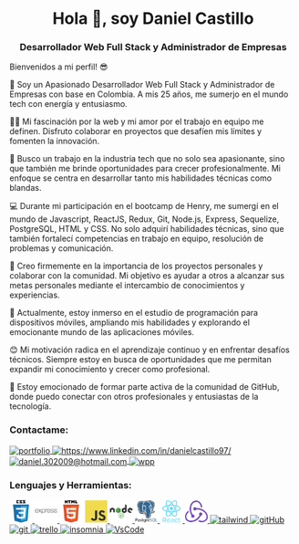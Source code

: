 <h1 align="center">Hola 👋, soy Daniel Castillo</h1>
<h3 align="center">Desarrollador Web Full Stack y Administrador de Empresas</h3>

Bienvenidos a mi perfil! 😎

👋 Soy un Apasionado Desarrollador Web Full Stack y Administrador de Empresas con base en Colombia. A mis 25 años, me sumerjo en el mundo tech con energía y entusiasmo.

👩‍💻 Mi fascinación por la web y mi amor por el trabajo en equipo me definen. Disfruto colaborar en proyectos que desafíen mis límites y fomenten la innovación.

🎯 Busco un trabajo en la industria tech que no solo sea apasionante, sino que también me brinde oportunidades para crecer profesionalmente. Mi enfoque se centra en desarrollar tanto mis habilidades técnicas como blandas.

💻 Durante mi participación en el bootcamp de Henry, me sumergí en el mundo de Javascript, ReactJS, Redux, Git, Node.js, Express, Sequelize, PostgreSQL, HTML y CSS. No solo adquirí habilidades técnicas, sino que también fortalecí competencias en trabajo en equipo, resolución de problemas y comunicación.

🌱 Creo firmemente en la importancia de los proyectos personales y colaborar con la comunidad. Mi objetivo es ayudar a otros a alcanzar sus metas personales mediante el intercambio de conocimientos y experiencias.

📱 Actualmente, estoy inmerso en el estudio de programación para dispositivos móviles, ampliando mis habilidades y explorando el emocionante mundo de las aplicaciones móviles.

😊 Mi motivación radica en el aprendizaje continuo y en enfrentar desafíos técnicos. Siempre estoy en busca de oportunidades que me permitan expandir mi conocimiento y crecer como profesional.

👥 Estoy emocionado de formar parte activa de la comunidad de GitHub, donde puedo conectar con otros profesionales y entusiastas de la tecnología.

<h3 align="left">Contactame:</h3>
<p align="left"> <a href="https://fullstack-colombia.com/" target="blank"> <img align="center" src="https://clipground.com/images/pagina-web-logo-png.png" alt="portfolio" width="40" height="40" margin/> </a> <a href="https://www.linkedin.com/in/danielcastillo97/" target="blank"> <img align="center" src="https://pngimg.com/uploads/linkedIn/linkedIn_PNG8.png" alt="https://www.linkedin.com/in/danielcastillo97/" width="40" height="40" /> </a> <a href="mailto:daniel.302009@hotmail.com" target="blank"> <img align="center" src="https://th.bing.com/th/id/R.4a2ec2d286c3ec64f77bf5f677226ec7?rik=1%2fEiPakgpgGB7Q&pid=ImgRaw&r=0" alt="daniel.302009@hotmail.com" width="40" height="40" /> </a> <a href="https://wa.me/+573116984474" target="blank"> <img align="center" src="https://th.bing.com/th/id/R.81f9842aa3f3882c3a1d072a026e83cb?rik=2sliihRQF7erqQ&pid=ImgRaw&r=0" alt="wpp" width="40"  height="40" /> </a>
</p>

<h3 align="left">Lenguajes y Herramientas:</h3>
<p align="left"> <a href="https://www.w3schools.com/css/" target="_blank" rel="noreferrer"> <img src="https://raw.githubusercontent.com/devicons/devicon/master/icons/css3/css3-original-wordmark.svg" alt="css3" width="40" height="40"/> </a> <a href="https://expressjs.com" target="_blank" rel="noreferrer"> <img src="https://raw.githubusercontent.com/devicons/devicon/master/icons/express/express-original-wordmark.svg" alt="express" width="40" height="40"/> </a> <a href="https://www.w3.org/html/" target="_blank" rel="noreferrer"> <img src="https://raw.githubusercontent.com/devicons/devicon/master/icons/html5/html5-original-wordmark.svg" alt="html5" width="40" height="40"/></a> <a href="https://developer.mozilla.org/en-US/docs/Web/JavaScript" target="_blank" rel="noreferrer"> <img src="https://raw.githubusercontent.com/devicons/devicon/master/icons/javascript/javascript-original.svg" alt="javascript" width="40" height="40"/> </a> <a href="https://nodejs.org" target="_blank" rel="noreferrer"> <img src="https://raw.githubusercontent.com/devicons/devicon/master/icons/nodejs/nodejs-original-wordmark.svg" alt="nodejs" width="40" height="40"/> </a> <a href="https://www.postgresql.org" target="_blank" rel="noreferrer"> <img src="https://raw.githubusercontent.com/devicons/devicon/master/icons/postgresql/postgresql-original-wordmark.svg" alt="postgresql" width="40" height="40"/> </a> <a href="https://reactjs.org/" target="_blank" rel="noreferrer"> <img src="https://raw.githubusercontent.com/devicons/devicon/master/icons/react/react-original-wordmark.svg" alt="react" width="40" height="40"/> </a> <a href="https://redux.js.org" target="_blank" rel="noreferrer"> <img src="https://raw.githubusercontent.com/devicons/devicon/master/icons/redux/redux-original.svg" alt="redux" width="40" height="40"/> </a> <a href="https://tailwindcss.com/" target="_blank" rel="noreferrer"> <img src="https://www.vectorlogo.zone/logos/tailwindcss/tailwindcss-icon.svg" alt="tailwind" width="40" height="40"/> </a> <a href="https://github.com/" target="_blank" rel="noreferrer"> <img src="https://th.bing.com/th/id/R.3c9a179b0bf79582767fb3ebd6fb5f91?rik=agqzQqezmqg3YA&pid=ImgRaw&r=0" alt="gitHub" height="40"/> </a> <a href="https://git-scm.com/" target="_blank" rel="noreferrer"> <img src="https://www.vectorlogo.zone/logos/git-scm/git-scm-icon.svg" alt="git" width="40" height="40"/> </a> <a href="https://trello.com/" target="_blank" rel="noreferrer"> <img src="https://th.bing.com/th/id/R.eabd5c77596bc150cccf81cb0f19a007?rik=uCJzCUG3Cmb4Pw&pid=ImgRaw&r=0" alt="trello" width="70" height="40"/> </a> <a href="https://docs.insomnia.rest/" target="_blank" rel="noreferrer"> <img src="https://th.bing.com/th/id/OIP.o1M-6qZLNNF0A0yOzANYhgAAAA?pid=ImgDet&rs=1" alt="insomnia" width="40" height="40"/> </a> <a href="https://code.visualstudio.com/" target="_blank" rel="noreferrer"> <img src="https://th.bing.com/th/id/R.e9bf0e85e8ea4d8da471d53e6bc8845a?rik=KcsyiWpXOqDSOw&pid=ImgRaw&r=0" alt="VsCode" height="40"/> </a>
</p>
